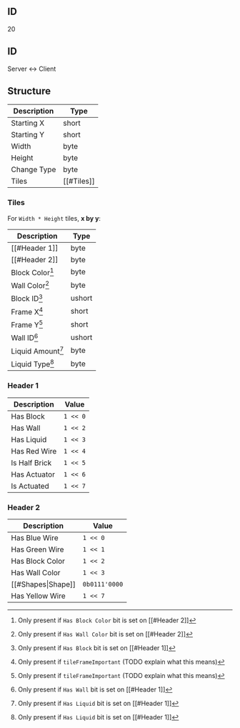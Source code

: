 ## ID
20

## ID
Server <-> Client

## Structure
| Description | Type |
|-------------|------|
| Starting X  | short |
| Starting Y  | short |
| Width       | byte |
| Height      | byte |
| Change Type | byte |
| Tiles       | [[#Tiles]]

### Tiles
For `Width * Height` tiles, **x by y**:

| Description | Type |
|-------------|------|
| [[#Header 1]]    | byte |
| [[#Header 2]]    | byte |
| Block Color[^1]   | byte |
| Wall Color[^2]    | byte |
| Block ID[^3]      | ushort |
| Frame X[^4]       | short |
| Frame Y[^4]       | short |
| Wall ID[^5]       | ushort |
| Liquid Amount[^6] | byte |
| Liquid Type[^6]   | byte |

### Header  1
| Description | Value |
|-------------|-------|
| Has Block     | `1 << 0` |
| Has Wall      | `1 << 2` |
| Has Liquid    | `1 << 3` |
| Has Red Wire  | `1 << 4` |
| Is Half Brick | `1 << 5` |
| Has Actuator  | `1 << 6` |
| Is Actuated   | `1 << 7` |

### Header  2
| Description | Value |
|-------------|-------|
| Has Blue Wire      | `1 << 0` |
| Has Green Wire     | `1 << 1` |
| Has Block Color    | `1 << 2` |
| Has Wall Color     | `1 << 3` |
| [[#Shapes\|Shape]] | `0b0111'0000` |
| Has Yellow Wire    | `1 << 7` |

[^1]: Only present if `Has Block Color` bit is set on [[#Header 2]]
[^2]: Only present if `Has Wall Color` bit is set on [[#Header 2]]
[^3]: Only present if `Has Block` bit is set on [[#Header 1]]
[^4]: Only present if `tileFrameImportant` (TODO explain what this means)
[^5]: Only present if `Has Wall` bit is set on [[#Header 1]]
[^6]: Only present if `Has Liquid` bit is set on [[#Header 1]]